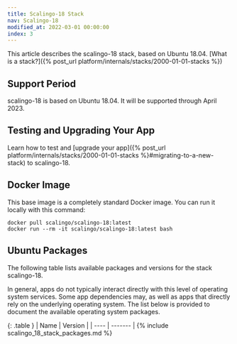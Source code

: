 ```yaml
---
title: Scalingo-18 Stack
nav: Scalingo-18
modified_at: 2022-03-01 00:00:00
index: 3
---
```


This article describes the scalingo-18 stack, based on Ubuntu 18.04. [What is a stack?]({% post_url platform/internals/stacks/2000-01-01-stacks %})

## Support Period

scalingo-18 is based on Ubuntu 18.04. It will be supported through April 2023.

## Testing and Upgrading Your App

Learn how to test and [upgrade your app]({% post_url platform/internals/stacks/2000-01-01-stacks %}#migrating-to-a-new-stack) to scalingo-18.

## Docker Image

This base image is a completely standard Docker image. You can run it locally with this command:

```
docker pull scalingo/scalingo-18:latest
docker run --rm -it scalingo/scalingo-18:latest bash
```

## Ubuntu Packages

The following table lists available packages and versions for the stack scalingo-18.

In general, apps do not typically interact directly with this level of operating system services. Some app dependencies may, as well as apps that directly rely on the underlying operating system. The list below is provided to document the available operating system packages.

{: .table }
| Name | Version |
| ---- | ------- |
{% include scalingo_18_stack_packages.md %}
